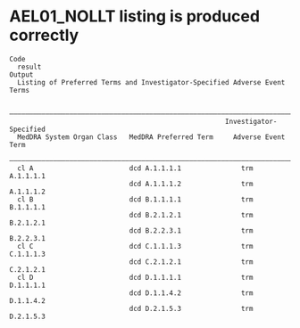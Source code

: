 # AEL01_NOLLT listing is produced correctly

    Code
      result
    Output
      Listing of Preferred Terms and Investigator-Specified Adverse Event Terms
      
      ——————————————————————————————————————————————————————————————————————————
                                                          Investigator-Specified
      MedDRA System Organ Class   MedDRA Preferred Term     Adverse Event Term  
      ——————————————————————————————————————————————————————————————————————————
      cl A                        dcd A.1.1.1.1               trm A.1.1.1.1     
                                  dcd A.1.1.1.2               trm A.1.1.1.2     
      cl B                        dcd B.1.1.1.1               trm B.1.1.1.1     
                                  dcd B.2.1.2.1               trm B.2.1.2.1     
                                  dcd B.2.2.3.1               trm B.2.2.3.1     
      cl C                        dcd C.1.1.1.3               trm C.1.1.1.3     
                                  dcd C.2.1.2.1               trm C.2.1.2.1     
      cl D                        dcd D.1.1.1.1               trm D.1.1.1.1     
                                  dcd D.1.1.4.2               trm D.1.1.4.2     
                                  dcd D.2.1.5.3               trm D.2.1.5.3     

